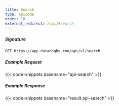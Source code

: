 ```yaml
---
title: Search
type: apicode
order: 18
external_redirect: /api/#search
---
```


##### Signature
`GET https://app.datadoghq.com/api/v1/search`
##### Example Request
{{< code-snippets basename="api-search" >}}
##### Example Response
{{< code-snippets basename="result.api-search" >}}